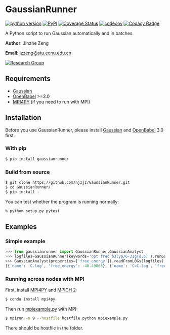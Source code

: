 # GaussianRunner

[![python version](https://img.shields.io/pypi/pyversions/gaussianrunner.svg?logo=python&logoColor=white)](https://pypi.org/project/gaussianrunner)
[![PyPI](https://img.shields.io/pypi/v/gaussianrunner.svg)](https://pypi.org/project/gaussianrunner)
[![Coverage Status](https://coveralls.io/repos/github/njzjz/gaussianrunner/badge.svg?branch=master)](https://coveralls.io/github/njzjz/gaussianrunner?branch=master)
[![codecov](https://codecov.io/gh/njzjz/gaussianrunner/branch/master/graph/badge.svg)](https://codecov.io/gh/njzjz/gaussianrunner)
[![Codacy Badge](https://api.codacy.com/project/badge/Grade/cd4677ce1411486da534f62bd9306c2c)](https://www.codacy.com/app/jzzeng/gaussianrunner?utm_source=github.com&amp;utm_medium=referral&amp;utm_content=njzjz/gaussianrunner&amp;utm_campaign=Badge_Grade)

A Python script to run Gaussian automatically and in batches.

**Author**: Jinzhe Zeng

**Email**: jzzeng@stu.ecnu.edu.cn

[![Research Group](https://img.shields.io/website-up-down-green-red/http/computchem.cn.svg?label=Research%20Group)](http://computechem.cn)

## Requirements
* [Gaussian](http://gaussian.com/)
* [OpenBabel](https://github.com/openbabel/openbabel) >=3.0
* [MPI4PY](https://github.com/mpi4py/mpi4py) (if you need to run with MPI)

## Installation

Before you use GaussianRunner, please install [Gaussian](http://gaussian.com/) and [OpenBabel](https://github.com/openbabel/openbabel) 3.0 first.

### With pip

```sh
$ pip install gaussianrunner
```

### Build from source

```sh
$ git clone https://github.com/njzjz/GaussianRunner.git
$ cd GaussianRunner/
$ pip install .
```

You can test whether the program is running normally:
```sh
% python setup.py pytest
```

## Examples
### Simple example

```python
>>> from gaussianrunner import GaussianRunner,GaussianAnalyst
>>> logfiles=GaussianRunner(keywords='opt freq b3lyp/6-31g(d,p)').runGaussianInParallel('SMILES',['C','C=C','CC','CO','OCCO','C=O','CN','O=O','O'])
>>> GaussianAnalyst(properties=['free_energy']).readFromLOGs(logfiles)
[{'name': 'C.log', 'free_energy': -40.49868}, {'name': 'C=C.log', 'free_energy': -78.563562}, {'name': 'CC.log', 'free_energy': -79.786915}, {'name': 'CO.log', 'free_energy': -115.69529}, {'name': 'OCCO.log', 'free_energy': -230.198798}, {'name': 'C=O.log', 'free_energy': -114.498144}, {'name': 'CN.log', 'free_energy': -95.822381}, {'name': 'O=O.log', 'free_energy': -150.272624}, {'name': 'O.log', 'free_energy': -76.416031}]
```

### Running across nodes with MPI

First, install [MPI4PY](https://github.com/mpi4py/mpi4py) and [MPICH 2](https://github.com/pmodels/mpich):

```bash
$ conda install mpi4py
```

Then run [mpiexample.py](examples/mpiexample.py) with MPI:
```bash
$ mpirun -n 9 --hostfile hostfile python mpiexample.py
```

There should be hostfile in the folder.
